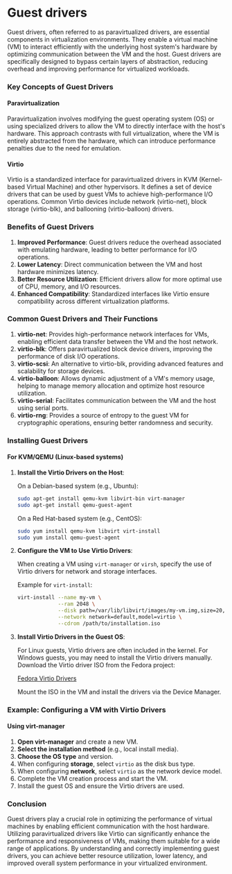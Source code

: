 # Guest drivers
Guest drivers, often referred to as paravirtualized drivers, are essential components in virtualization environments. They enable a virtual machine (VM) to interact efficiently with the underlying host system's hardware by optimizing communication between the VM and the host. Guest drivers are specifically designed to bypass certain layers of abstraction, reducing overhead and improving performance for virtualized workloads.

### Key Concepts of Guest Drivers

#### Paravirtualization
Paravirtualization involves modifying the guest operating system (OS) or using specialized drivers to allow the VM to directly interface with the host's hardware. This approach contrasts with full virtualization, where the VM is entirely abstracted from the hardware, which can introduce performance penalties due to the need for emulation.

#### Virtio
Virtio is a standardized interface for paravirtualized drivers in KVM (Kernel-based Virtual Machine) and other hypervisors. It defines a set of device drivers that can be used by guest VMs to achieve high-performance I/O operations. Common Virtio devices include network (virtio-net), block storage (virtio-blk), and ballooning (virtio-balloon) drivers.

### Benefits of Guest Drivers

1. **Improved Performance**: Guest drivers reduce the overhead associated with emulating hardware, leading to better performance for I/O operations.
2. **Lower Latency**: Direct communication between the VM and host hardware minimizes latency.
3. **Better Resource Utilization**: Efficient drivers allow for more optimal use of CPU, memory, and I/O resources.
4. **Enhanced Compatibility**: Standardized interfaces like Virtio ensure compatibility across different virtualization platforms.

### Common Guest Drivers and Their Functions

1. **virtio-net**: Provides high-performance network interfaces for VMs, enabling efficient data transfer between the VM and the host network.
2. **virtio-blk**: Offers paravirtualized block device drivers, improving the performance of disk I/O operations.
3. **virtio-scsi**: An alternative to virtio-blk, providing advanced features and scalability for storage devices.
4. **virtio-balloon**: Allows dynamic adjustment of a VM's memory usage, helping to manage memory allocation and optimize host resource utilization.
5. **virtio-serial**: Facilitates communication between the VM and the host using serial ports.
6. **virtio-rng**: Provides a source of entropy to the guest VM for cryptographic operations, ensuring better randomness and security.

### Installing Guest Drivers

#### For KVM/QEMU (Linux-based systems)

1. **Install the Virtio Drivers on the Host**:

    On a Debian-based system (e.g., Ubuntu):

    ```sh
    sudo apt-get install qemu-kvm libvirt-bin virt-manager
    sudo apt-get install qemu-guest-agent
    ```

    On a Red Hat-based system (e.g., CentOS):

    ```sh
    sudo yum install qemu-kvm libvirt virt-install
    sudo yum install qemu-guest-agent
    ```

2. **Configure the VM to Use Virtio Drivers**:

    When creating a VM using `virt-manager` or `virsh`, specify the use of Virtio drivers for network and storage interfaces.

    Example for `virt-install`:

    ```sh
    virt-install --name my-vm \
                 --ram 2048 \
                 --disk path=/var/lib/libvirt/images/my-vm.img,size=20,bus=virtio \
                 --network network=default,model=virtio \
                 --cdrom /path/to/installation.iso
    ```

3. **Install Virtio Drivers in the Guest OS**:

    For Linux guests, Virtio drivers are often included in the kernel. For Windows guests, you may need to install the Virtio drivers manually. Download the Virtio driver ISO from the Fedora project:

    [Fedora Virtio Drivers](https://fedorapeople.org/groups/virt/virtio-win/direct-downloads/archive-virtio/)

    Mount the ISO in the VM and install the drivers via the Device Manager.

### Example: Configuring a VM with Virtio Drivers

#### Using virt-manager

1. **Open virt-manager** and create a new VM.
2. **Select the installation method** (e.g., local install media).
3. **Choose the OS type** and version.
4. When configuring **storage**, select `virtio` as the disk bus type.
5. When configuring **network**, select `virtio` as the network device model.
6. Complete the VM creation process and start the VM.
7. Install the guest OS and ensure the Virtio drivers are used.

### Conclusion

Guest drivers play a crucial role in optimizing the performance of virtual machines by enabling efficient communication with the host hardware. Utilizing paravirtualized drivers like Virtio can significantly enhance the performance and responsiveness of VMs, making them suitable for a wide range of applications. By understanding and correctly implementing guest drivers, you can achieve better resource utilization, lower latency, and improved overall system performance in your virtualized environment.
